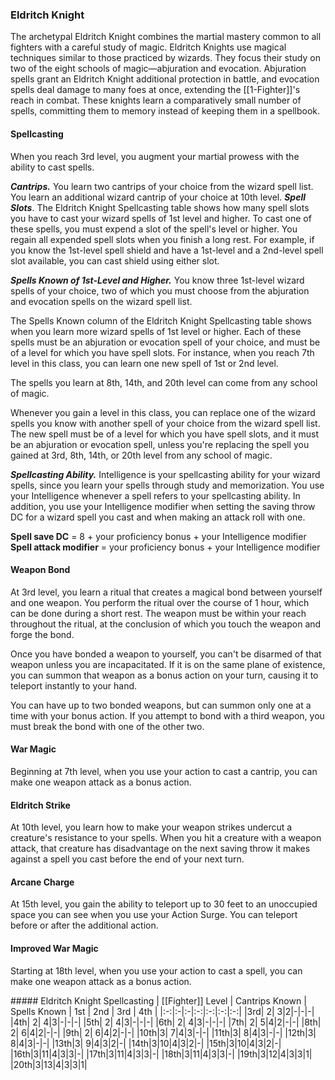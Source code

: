 ### Eldritch Knight
The archetypal Eldritch Knight combines the martial mastery common to all fighters with a careful study of magic. Eldritch Knights use magical techniques similar to those practiced by wizards. They focus their study on two of the eight schools of magic—abjuration and evocation. Abjuration spells grant an Eldritch Knight additional protection in battle, and evocation spells deal damage to many foes at once, extending the [[1-Fighter]]'s reach in combat. These knights learn a comparatively small number of spells, committing them to memory instead of keeping them in a spellbook.

#### Spellcasting
When you reach 3rd level, you augment your martial prowess with the ability to cast spells. 

***Cantrips.*** You learn two cantrips of your choice from the wizard spell list. You learn an additional wizard cantrip of your choice at 10th level.
***Spell Slots***. The Eldritch Knight Spellcasting table shows how many spell slots you have to cast your wizard spells of 1st level and higher. To cast one of these spells, you must expend a slot of the spell's level or higher. You regain all expended spell slots when you finish a long rest.
For example, if you know the 1st-level spell shield and have a 1st-level and a 2nd-level spell slot available, you can cast shield using either slot.

***Spells Known of 1st-Level and Higher.*** You know three 1st-level wizard spells of your choice, two of which you must choose from the abjuration and evocation spells on the wizard spell list.

The Spells Known column of the Eldritch Knight Spellcasting table shows when you learn more wizard spells of 1st level or higher. Each of these spells must be an abjuration or evocation spell of your choice, and must be of a level for which you have spell slots. For instance, when you reach 7th level in this class, you can learn one new spell of 1st or 2nd level.

The spells you learn at 8th, 14th, and 20th level can come from any school of magic.

Whenever you gain a level in this class, you can replace one of the wizard spells you know with another spell of your choice from the wizard spell list. The new spell must be of a level for which you have spell slots, and it must be an abjuration or evocation spell, unless you're replacing the spell you gained at 3rd, 8th, 14th, or 20th level from any school of magic.

***Spellcasting Ability.*** Intelligence is your spellcasting ability for your wizard spells, since you learn your spells through study and memorization. You use your Intelligence whenever a spell refers to your spellcasting ability. In addition, you use your Intelligence modifier when setting the saving throw DC for a wizard spell you cast and when making an attack roll with one.

**Spell save DC** = 8 + your proficiency bonus + your Intelligence modifier
**Spell attack modifier** = your proficiency bonus + your Intelligence modifier

#### Weapon Bond
At 3rd level, you learn a ritual that creates a magical bond between yourself and one weapon. You perform the ritual over the course of 1 hour, which can be done during a short rest. The weapon must be within your reach throughout the ritual, at the conclusion of which you touch the weapon and forge the bond.

Once you have bonded a weapon to yourself, you can't be disarmed of that weapon unless you are incapacitated. If it is on the same plane of existence, you can summon that weapon as a bonus action on your turn, causing it to teleport instantly to your hand.

You can have up to two bonded weapons, but can summon only one at a time with your bonus action. If you attempt to bond with a third weapon, you must break the bond with one of the other two.

#### War Magic
Beginning at 7th level, when you use your action to cast a cantrip, you can make one weapon attack as a bonus action.

#### Eldritch Strike
At 10th level, you learn how to make your weapon strikes undercut a creature's resistance to your spells. When you hit a creature with a weapon attack, that creature has disadvantage on the next saving throw it makes against a spell you cast before the end of your next turn.

#### Arcane Charge
At 15th level, you gain the ability to teleport up to 30 feet to an unoccupied space you can see when you use your Action Surge. You can teleport before or after the additional action.

#### Improved War Magic
Starting at 18th level, when you use your action to cast a spell, you can make one weapon attack as a bonus action.

<div class='classTable'>
##### Eldritch Knight Spellcasting
| [[Fighter]] Level | Cantrips Known | Spells Known | 1st | 2nd | 3rd | 4th |
|:-:|:-|:-|:-:|:-:|:-:|:-:|
|3rd| 2| 3|2|-|-|-|
|4th| 2| 4|3|-|-|-|
|5th| 2| 4|3|-|-|-|
|6th| 2| 4|3|-|-|-|
|7th| 2| 5|4|2|-|-|
|8th| 2| 6|4|2|-|-|
|9th| 2| 6|4|2|-|-|
|10th|3| 7|4|3|-|-|
|11th|3| 8|4|3|-|-|
|12th|3| 8|4|3|-|-|
|13th|3| 9|4|3|2|-|
|14th|3|10|4|3|2|-|
|15th|3|10|4|3|2|-|
|16th|3|11|4|3|3|-|
|17th|3|11|4|3|3|-|
|18th|3|11|4|3|3|-|
|19th|3|12|4|3|3|1|
|20th|3|13|4|3|3|1|

</div>